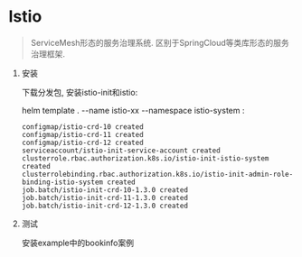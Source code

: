 # Istio 

> ServiceMesh形态的服务治理系统. 区别于SpringCloud等类库形态的服务治理框架.

1. 安装

   下载分发包,  安装istio-init和istio:

   helm template . --name istio-xx --namespace istio-system : 

   ```
   configmap/istio-crd-10 created
   configmap/istio-crd-11 created
   configmap/istio-crd-12 created
   serviceaccount/istio-init-service-account created
   clusterrole.rbac.authorization.k8s.io/istio-init-istio-system created
   clusterrolebinding.rbac.authorization.k8s.io/istio-init-admin-role-binding-istio-system created
   job.batch/istio-init-crd-10-1.3.0 created
   job.batch/istio-init-crd-11-1.3.0 created
   job.batch/istio-init-crd-12-1.3.0 created
   ```

2. 测试

   安装example中的bookinfo案例